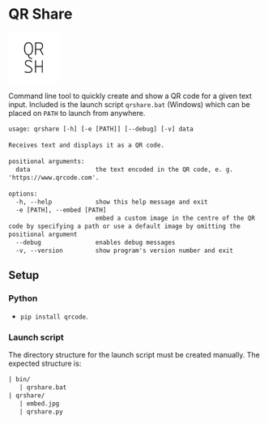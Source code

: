 # QR Share

<img src="embed.jpg" alt="logo" width="100ppx" />

Command line tool to quickly create and show a QR code for a given text input. Included is the launch script `qrshare.bat` (Windows) which can be placed on `PATH` to launch from anywhere.

```
usage: qrshare [-h] [-e [PATH]] [--debug] [-v] data

Receives text and displays it as a QR code.

positional arguments:
  data                  the text encoded in the QR code, e. g. 'https://www.qrcode.com'.

options:
  -h, --help            show this help message and exit
  -e [PATH], --embed [PATH]
                        embed a custom image in the centre of the QR code by specifying a path or use a default image by omitting the positional argument
  --debug               enables debug messages
  -v, --version         show program's version number and exit
```

## Setup

### Python

- `pip install qrcode`.

### Launch script

The directory structure for the launch script must be created manually. The expected structure is:

```
| bin/
   | qrshare.bat
| qrshare/
   | embed.jpg
   | qrshare.py
```